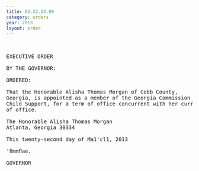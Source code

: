 ```yaml
---
title: 03.22.13.09
category: orders
year: 2013
layout: order
---
```


<pre> 

EXECUTIVE ORDER

BY THE GOVERNOR:

ORDERED:

That the Honorable Alisha Thomas Morgan of Cobb County,
Georgia, is appointed as a member of the Georgia Commission on
Child Support, for a term of office concurrent with her current term
of office.

The Honorable Alisha Thomas Morgan
Atlanta, Georgia 30334

This twenty-second day of Ma1'cl1, 2013

‘ﬁmmﬂae.

GOVERNOR

</pre>
